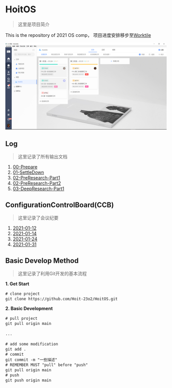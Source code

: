 # HoitOS
> 这里是项目简介

This is the repository of 2021 OS comp， 项目进度安排移步至[Worktile](https://vwpp20210125060242436.worktile.com/mission/projects/600e62ffd6e5f843a97f2182)

![worktile](./images/worktile.png)

## Log

> 这里记录了所有输出文档

1. [00-Prepare](./Records/Docs/00-Prepare.md)
2. [01-SettleDown](./Records/Docs/01-SettleDown.md)
3. [02-PreResearch-Part1](./Records/Docs/02-PreResearch-Part1.md)
4. [02-PreResearch-Part2](./Records/Docs/02-PreResearch-Part2.md)
5. [03-DeepResearch-Part1](./Records/Docs/03-DeepResearch-Part1.md)

## ConfigurationControlBoard(CCB)

> 这里记录了会议纪要

1. [2021-01-12](./Records/CCB/2021-01-12.md)
2. [2021-01-14](./Records/CCB/2021-01-14.md)
3. [2021-01-24](./Records/CCB/2021-01-24.md)
4. [2021-01-31](./Records/CCB/2021-01-31.md)

## Basic Develop Method

> 这里记录了利用Git开发的基本流程

**1. Get Start**

```shell
# clone project
git clone https://github.com/Hoit-23o2/HoitOS.git
```

**2. Basic Development**

```shell
# pull project
git pull origin main

...

# add some modification
git add .
# commit
git commit -m "一些描述"
# REMEMBER MUST "pull" before "push"
git pull origin main
# push
git push origin main
```

